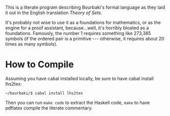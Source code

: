 This is a literate program describing Bourbaki's formal language as they
laid it out in the English translation _Theory of Sets_.

It's probably not wise to use it as a foundations for mathematics, or as
the engine for a proof assistant, because...well, it's horribly bloated
as a foundations. Famously, the number 1 requires something like 273,385
symbols (if the ordered pair is a primitive --- otherwise, it requires
about 20 times as many symbols). 

# How to Compile

Assuming you have cabal installed locally, be sure to have cabal install
lhs2tex:

```
~/bourbaki/$ cabal install lhs2tex
```

Then you can run `make code` to extract the Haskell code, `make` to
have pdflatex compile the literate commentary.

